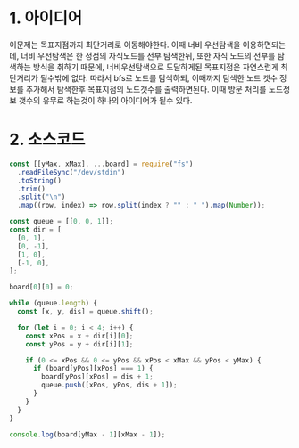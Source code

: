 # 1. 아이디어

이문제는 목표지점까지 최단거리로 이동해야한다. 이때 너비 우선탐색을 이용하면되는데, 너비 우선탐색은 한 정점의 자식노드를 전부 탐색한뒤, 또한 자식 노드의 전부를 탐색하는 방식을 취하기 때문에, 너비우선탐색으로 도달하게된 목표지점은 자연스럽게 최단거리가 될수밖에 없다. 따라서 bfs로 노드를 탐색하되, 이때까지 탐색한 노드 갯수 정보를 추가해서 탐색한후 목표지점의 노드갯수를 출력하면된다. 이때 방문 처리를 노드정보 갯수의 유무로 하는것이 하나의 아이디어가 될수 있다.

# 2. 소스코드

```javascript
const [[yMax, xMax], ...board] = require("fs")
  .readFileSync("/dev/stdin")
  .toString()
  .trim()
  .split("\n")
  .map((row, index) => row.split(index ? "" : " ").map(Number));

const queue = [[0, 0, 1]];
const dir = [
  [0, 1],
  [0, -1],
  [1, 0],
  [-1, 0],
];

board[0][0] = 0;

while (queue.length) {
  const [x, y, dis] = queue.shift();

  for (let i = 0; i < 4; i++) {
    const xPos = x + dir[i][0];
    const yPos = y + dir[i][1];

    if (0 <= xPos && 0 <= yPos && xPos < xMax && yPos < yMax) {
      if (board[yPos][xPos] === 1) {
        board[yPos][xPos] = dis + 1;
        queue.push([xPos, yPos, dis + 1]);
      }
    }
  }
}

console.log(board[yMax - 1][xMax - 1]);
```
